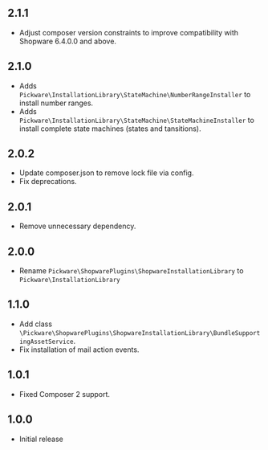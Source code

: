 ## 2.1.1

* Adjust composer version constraints to improve compatibility with Shopware 6.4.0.0 and above.


## 2.1.0

* Adds `Pickware\InstallationLibrary\StateMachine\NumberRangeInstaller` to install number ranges.
* Adds `Pickware\InstallationLibrary\StateMachine\StateMachineInstaller` to install complete state machines (states and tansitions).


## 2.0.2

* Update composer.json to remove lock file via config.
* Fix deprecations.


## 2.0.1

* Remove unnecessary dependency.


## 2.0.0

* Rename `Pickware\ShopwarePlugins\ShopwareInstallationLibrary` to `Pickware\InstallationLibrary`


## 1.1.0

* Add class `\Pickware\ShopwarePlugins\ShopwareInstallationLibrary\BundleSupportingAssetService`.
* Fix installation of mail action events.


## 1.0.1

* Fixed Composer 2 support.


## 1.0.0

* Initial release
